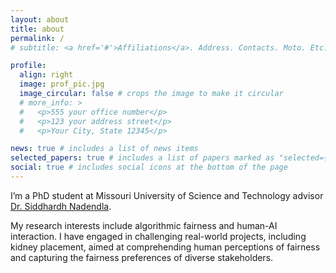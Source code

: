 ```yaml
---
layout: about
title: about
permalink: /
# subtitle: <a href='#'>Affiliations</a>. Address. Contacts. Moto. Etc.

profile:
  align: right
  image: prof_pic.jpg
  image_circular: false # crops the image to make it circular
  # more_info: >
  #   <p>555 your office number</p>
  #   <p>123 your address street</p>
  #   <p>Your City, State 12345</p>

news: true # includes a list of news items
selected_papers: true # includes a list of papers marked as "selected={true}"
social: true # includes social icons at the bottom of the page
---
```

I’m a PhD student at Missouri University of Science and Technology advisor [Dr. Siddhardh Nadendla](https://sid-nadendla.github.io/). 

My research interests include algorithmic fairness and human-AI interaction. I have engaged in challenging real-world projects, including kidney placement, aimed at comprehending human perceptions of fairness and capturing the fairness preferences of diverse stakeholders.